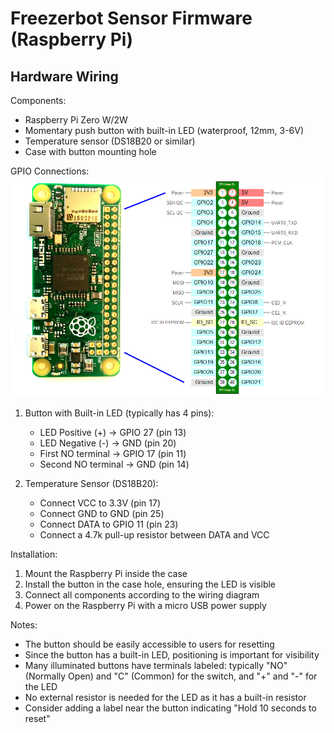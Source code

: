 # Freezerbot Sensor Firmware (Raspberry Pi)

## Hardware Wiring

Components:
- Raspberry Pi Zero W/2W
- Momentary push button with built-in LED (waterproof, 12mm, 3-6V)
- Temperature sensor (DS18B20 or similar)
- Case with button mounting hole

GPIO Connections:
![](./docs/gpio-pinout.png)

1. Button with Built-in LED (typically has 4 pins):
   - LED Positive (+) → GPIO 27 (pin 13)
   - LED Negative (-) → GND (pin 20)
   - First NO terminal → GPIO 17 (pin 11)
   - Second NO terminal → GND (pin 14)

2. Temperature Sensor (DS18B20):
   - Connect VCC to 3.3V (pin 17)
   - Connect GND to GND (pin 25)
   - Connect DATA to GPIO 11 (pin 23)
   - Connect a 4.7k pull-up resistor between DATA and VCC

Installation:
1. Mount the Raspberry Pi inside the case
2. Install the button in the case hole, ensuring the LED is visible
3. Connect all components according to the wiring diagram
4. Power on the Raspberry Pi with a micro USB power supply

Notes:
- The button should be easily accessible to users for resetting
- Since the button has a built-in LED, positioning is important for visibility
- Many illuminated buttons have terminals labeled: typically "NO" (Normally Open) 
  and "C" (Common) for the switch, and "+" and "-" for the LED
- No external resistor is needed for the LED as it has a built-in resistor
- Consider adding a label near the button indicating "Hold 10 seconds to reset"
